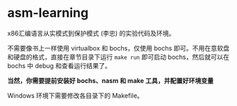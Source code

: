 # asm-learning

x86汇编语言从实模式到保护模式 (李忠) 的实验代码及环境。

不需要像书上一样使用 virtualbox 和 bochs，仅使用 bochs 即可。不用在意软盘和硬盘的格式，直接在章节目录下运行 `make run` 即可启动 bochs，然后就可以在 bochs 中 debug 和查看运行结果了。 

**当然，你需要提前安装好 bochs、nasm 和 make 工具，并配置好环境变量**

Windows 环境下需要修改各目录下的 Makefile。